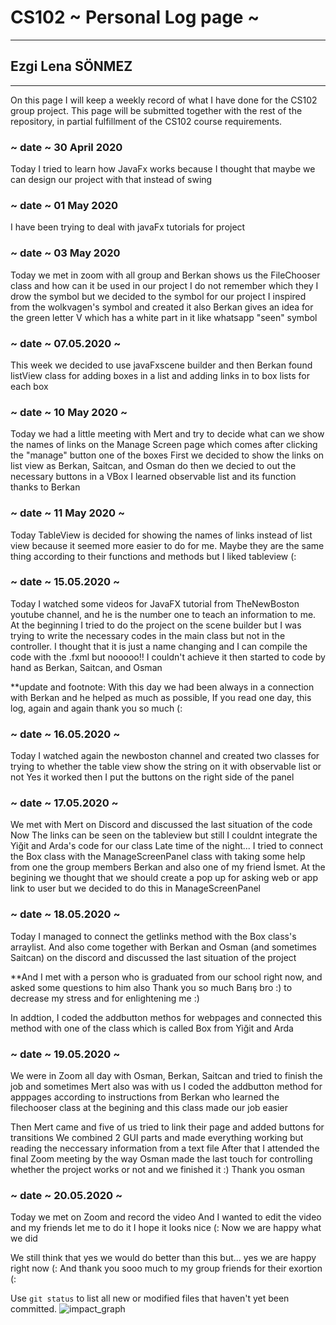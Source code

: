 # CS102 ~ Personal Log page ~
****
## Ezgi Lena SÖNMEZ
****

On this page I will keep a weekly record of what I have done for the CS102 group project. 
This page will be submitted together with the rest of the repository, in partial fulfillment of the CS102 course requirements.

### ~ date ~ 30 April 2020
Today I tried to learn how JavaFx works because I thought that maybe we can design our project with that instead of swing

### ~ date ~ 01 May 2020
I have been trying to deal with javaFx tutorials for project 

### ~ date ~ 03 May 2020 
Today we met in zoom with all group and Berkan shows us the FileChooser class and how can it be used in our project
I do not remember which they I drow the symbol but we decided to the symbol for our project 
I inspired from the wolkvagen's symbol and created it 
also Berkan gives an idea for the green letter V which has a white part in it like whatsapp "seen" symbol

### ~ date ~ 07.05.2020 ~
This week we decided to use javaFxscene builder and 
then Berkan found listView class for adding boxes in a list and adding links in to box lists for each box

### ~ date ~ 10 May 2020 ~
Today we had a little meeting with Mert
and try to decide what can we show the names of links on the 
Manage Screen page which comes after clicking the "manage" button one of the boxes
First we decided to show the links on list view as Berkan, Saitcan, and Osman do
then we decied to out the necessary buttons in a VBox
I learned observable list and its function thanks to Berkan

### ~ date ~ 11 May 2020 ~
Today TableView is decided for showing the names of links instead of list view 
because it seemed more easier to do for me. Maybe they are the same thing according 
to their functions and methods but I liked tableview (:

### ~ date ~ 15.05.2020 ~
Today I watched some videos for JavaFX tutorial from TheNewBoston youtube channel,
and he is the number one to teach an information to me.
At the beginning I tried to do the project on the scene builder but I was trying to write the necessary codes 
in the main class but not in the controller. I thought that it is just a name changing
and I can compile the code with the .fxml but nooooo!! I couldn't achieve it then started to code by hand as Berkan, Saitcan, and Osman

**update and footnote: With this day we had been always in a connection with Berkan and he helped as much as possible,
If you read one day, this log, again and again thank you so much (:

### ~ date ~ 16.05.2020 ~
Today I watched again the newboston channel and created two classes for 
trying to whether the table view show the string on it with observable list or not 
Yes it worked then I put the buttons on the right side of the panel

### ~ date ~ 17.05.2020 ~
We met with Mert on Discord and discussed the last situation of the code
Now The links can be seen on the tableview but still I couldnt integrate the Yiğit and Arda's code for our class
Late time of the night...
I tried to connect the Box class with the ManageScreenPanel class with taking 
some help from one the group members Berkan and also one of my friend İsmet.
At the begining we thought that we should create a pop up for asking 
web or app link to user but we decided to do this in ManageScreenPanel

### ~ date ~ 18.05.2020 ~
Today I managed to connect the getlinks method with the Box class's arraylist<shortcut>.
And also come together with Berkan and Osman (and sometimes Saitcan) on the discord 
and discussed the last situation of the project

**And I met with a person who is graduated from our school right now, and asked some questions to him also 
Thank you so much Barış bro :) to decrease my stress and for enlightening me :) 

In addtion, I coded the addbutton methos for webpages and connected this method 
with one of the class which is called Box from Yiğit and Arda

### ~ date ~ 19.05.2020 ~
We were in Zoom all day with Osman, Berkan, Saitcan and tried to finish the job
and sometimes Mert also was with us
I coded the addbutton method for apppages according to instructions 
from Berkan who learned the filechooser class at the begining and this class made our job easier

Then Mert came and five of us tried to link their page and added buttons for transitions
We combined 2 GUI parts and made everything working but reading the neccessary information from a text file
After that I attended the final Zoom meeting 
by the way Osman made the last touch for controlling whether the project works or not and we finished it 
:) Thank you osman

### ~ date ~ 20.05.2020 ~
Today we met on Zoom and record the video 
And I wanted to edit the video and my friends let me to do it 
I hope it looks nice (:
Now we are happy what we did 

We still think that yes we would do better than this but... yes we are happy right now (:
And thank you sooo much to my group friends for their exortion (:

Use `git status` to list all new or modified files that haven't yet been committed.
![impact_graph](https://user-images.githubusercontent.com/63406909/236908832-d4cb4c69-d3de-4982-b4b7-45626dbd8748.PNG)




